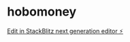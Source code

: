 # hobomoney

[Edit in StackBlitz next generation editor ⚡️](https://stackblitz.com/~/github.com/gregorydelacruz/hobomoney)